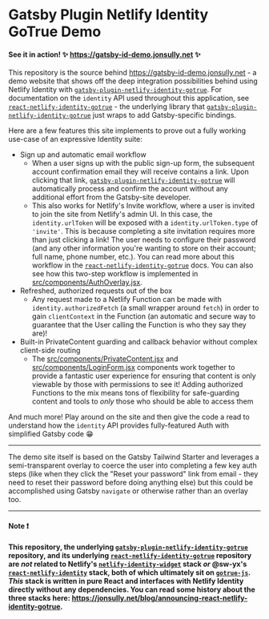 # Gatsby Plugin Netlify Identity GoTrue Demo

#### See it in action! ✨ https://gatsby-id-demo.jonsully.net ✨

This repository is the source behind https://gatsby-id-demo.jonsully.net - a demo website that shows off the deep integration possibilities behind using Netlify Identity with [`gatsby-plugin-netlify-identity-gotrue`][1]. For documentation on the `identity` API used throughout this application, see [`react-netlify-identity-gotrue`][2] - the underlying library that [`gatsby-plugin-netlify-identity-gotrue`][1] just wraps to add Gatsby-specific bindings.

Here are a few features this site implements to prove out a fully working use-case of an expressive Identity suite:

- Sign up and automatic email workflow
  - When a user signs up with the public sign-up form, the subsequent account confirmation email they will receive contains a link. Upon clicking that link, [`gatsby-plugin-netlify-identity-gotrue`][1] will automatically process and confirm the account without any additional effort from the Gatsby-site developer.
  - This also works for Netlify's Invite workflow, where a user is invited to join the site from Netlify's admin UI. In this case, the `identity.urlToken` will be exposed with a `identity.urlToken.type` of `'invite'`. This is because completing a site invitation requires more than just clicking a link! The user needs to configure their password (and any other information you're wanting to store on their account; full name, phone number, etc.). You can read more about this workflow in the [`react-netlify-identity-gotrue`][2] docs. You can also see how this two-step workflow is implemented in [src/components/AuthOverlay.jsx](src/components/AuthOverlay.jsx).
- Refreshed, authorized requests out of the box
  - Any request made to a Netlify Function can be made with `identity.authorizedFetch` (a small wrapper around `fetch`) in order to gain `clientContext` in the Function (an automatic and secure way to guarantee that the User calling the Function is who they say they are)!
- Built-in PrivateContent guarding and callback behavior without complex client-side routing
  - The [src/components/PrivateContent.jsx](src/components/PrivateContent.jsx) and [src/components/LoginForm.jsx](src/components/LoginForm.jsx) components work together to provide a fantastic user experience for ensuring that content is only viewable by those with permissions to see it! Adding authorized Functions to the mix means tons of flexibility for safe-guarding content and tools to _only_ those who should be able to access them

And much more! Play around on the site and then give the code a read to understand how the `identity` API provides fully-featured Auth with simplified Gatsby code 😁

---

The demo site itself is based on the Gatsby Tailwind Starter and leverages a semi-transparent overlay to coerce the user into completing a few key auth steps (like when they click the "Reset your password" link from email - they need to reset their password before doing anything else) but this could be accomplished using Gatsby `navigate` or otherwise rather than an overlay too. 

---

#### Note ❗

**This repository, the underlying [`gatsby-plugin-netlify-identity-gotrue`][1] repository, and its underlying [`react-netlify-identity-gotrue`][2] repository are _not_ related to Netlify's [`netlify-identity-widget`][3] stack _or_ @sw-yx's [`react-netlify-identity`][4] stack, both of which ultimately sit on [`gotrue-js`][5]. *This* stack is written in pure React and interfaces with Netlify Identity directly without any dependencies. You can read some history about the three stacks here: https://jonsully.net/blog/announcing-react-netlify-identity-gotrue.**

[2]:https://github.com/jon-sully/react-netlify-identity-gotrue
[3]:https://github.com/netlify/netlify-identity-widget
[4]:https://github.com/netlify-labs/react-netlify-identity
[5]:https://github.com/netlify/gotrue-js
[1]: https://github.com/jon-sully/gatsby-plugin-netlify-identity-gotrue